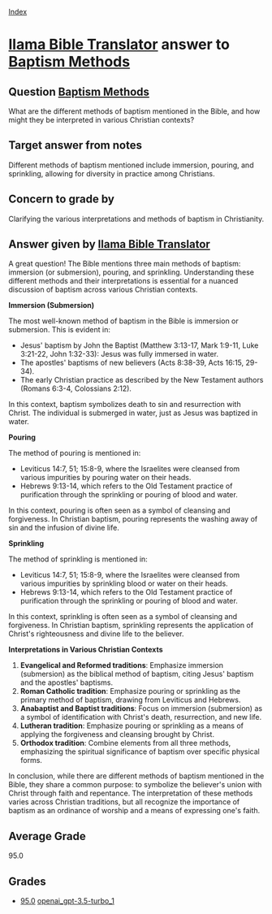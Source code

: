
[Index](../../../index.md)
# [llama Bible Translator](../../answering_models/llama_Bible_Translator.md) answer to [Baptism Methods](../../questions/Baptism_Methods.md)

## Question [Baptism Methods](../../questions/Baptism_Methods.md)
What are the different methods of baptism mentioned in the Bible, and how might they be interpreted in various Christian contexts?

## Target answer from notes
Different methods of baptism mentioned include immersion, pouring, and sprinkling, allowing for diversity in practice among Christians.

## Concern to grade by
Clarifying the various interpretations and methods of baptism in Christianity.

## Answer given by [llama Bible Translator](../../answering_models/llama_Bible_Translator.md)
A great question! The Bible mentions three main methods of baptism: immersion (or submersion), pouring, and sprinkling. Understanding these different methods and their interpretations is essential for a nuanced discussion of baptism across various Christian contexts.

**Immersion (Submersion)**

The most well-known method of baptism in the Bible is immersion or submersion. This is evident in:

* Jesus' baptism by John the Baptist (Matthew 3:13-17, Mark 1:9-11, Luke 3:21-22, John 1:32-33): Jesus was fully immersed in water.
* The apostles' baptisms of new believers (Acts 8:38-39, Acts 16:15, 29-34).
* The early Christian practice as described by the New Testament authors (Romans 6:3-4, Colossians 2:12).

In this context, baptism symbolizes death to sin and resurrection with Christ. The individual is submerged in water, just as Jesus was baptized in water.

**Pouring**

The method of pouring is mentioned in:

* Leviticus 14:7, 51; 15:8-9, where the Israelites were cleansed from various impurities by pouring water on their heads.
* Hebrews 9:13-14, which refers to the Old Testament practice of purification through the sprinkling or pouring of blood and water.

In this context, pouring is often seen as a symbol of cleansing and forgiveness. In Christian baptism, pouring represents the washing away of sin and the infusion of divine life.

**Sprinkling**

The method of sprinkling is mentioned in:

* Leviticus 14:7, 51; 15:8-9, where the Israelites were cleansed from various impurities by sprinkling blood or water on their heads.
* Hebrews 9:13-14, which refers to the Old Testament practice of purification through the sprinkling or pouring of blood and water.

In this context, sprinkling is often seen as a symbol of cleansing and forgiveness. In Christian baptism, sprinkling represents the application of Christ's righteousness and divine life to the believer.

**Interpretations in Various Christian Contexts**

1. **Evangelical and Reformed traditions**: Emphasize immersion (submersion) as the biblical method of baptism, citing Jesus' baptism and the apostles' baptisms.
2. **Roman Catholic tradition**: Emphasize pouring or sprinkling as the primary method of baptism, drawing from Leviticus and Hebrews.
3. **Anabaptist and Baptist traditions**: Focus on immersion (submersion) as a symbol of identification with Christ's death, resurrection, and new life.
4. **Lutheran tradition**: Emphasize pouring or sprinkling as a means of applying the forgiveness and cleansing brought by Christ.
5. **Orthodox tradition**: Combine elements from all three methods, emphasizing the spiritual significance of baptism over specific physical forms.

In conclusion, while there are different methods of baptism mentioned in the Bible, they share a common purpose: to symbolize the believer's union with Christ through faith and repentance. The interpretation of these methods varies across Christian traditions, but all recognize the importance of baptism as an ordinance of worship and a means of expressing one's faith.

## Average Grade
95.0

## Grades
 * [95.0](./Baptism_Methods_grades/openai_gpt-3.5-turbo_1.md) [openai_gpt-3.5-turbo_1](../../grading_models/openai_gpt-3.5-turbo_1.md)
